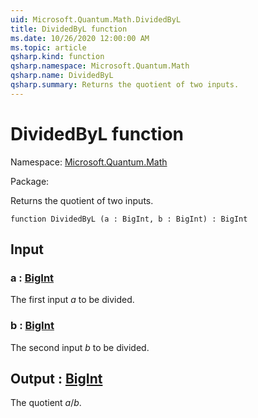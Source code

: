 ```yaml
---
uid: Microsoft.Quantum.Math.DividedByL
title: DividedByL function
ms.date: 10/26/2020 12:00:00 AM
ms.topic: article
qsharp.kind: function
qsharp.namespace: Microsoft.Quantum.Math
qsharp.name: DividedByL
qsharp.summary: Returns the quotient of two inputs.
---
```


# DividedByL function

Namespace: [Microsoft.Quantum.Math](xref:Microsoft.Quantum.Math)

Package: [](https://nuget.org/packages/)


Returns the quotient of two inputs.

```qsharp
function DividedByL (a : BigInt, b : BigInt) : BigInt
```


## Input

### a : [BigInt](xref:microsoft.quantum.lang-ref.bigint)

The first input $a$ to be divided.


### b : [BigInt](xref:microsoft.quantum.lang-ref.bigint)

The second input $b$ to be divided.



## Output : [BigInt](xref:microsoft.quantum.lang-ref.bigint)

The quotient $a / b$.